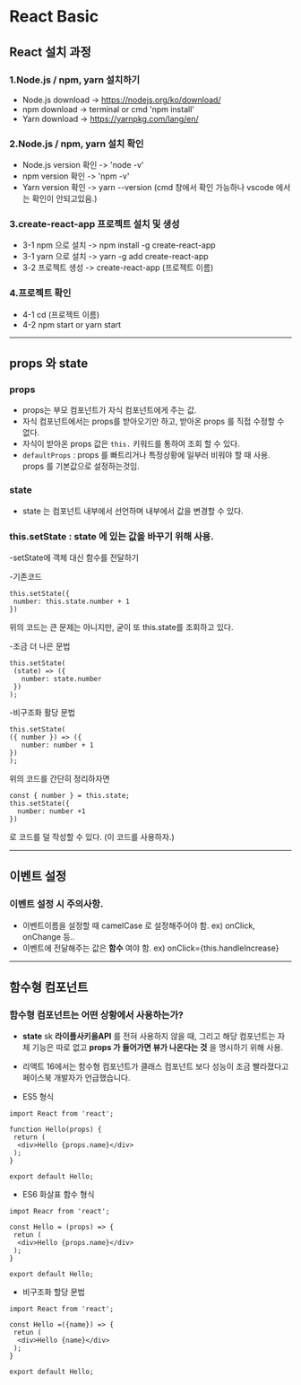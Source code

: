 # React Basic

## React 설치 과정

### 1.Node.js / npm, yarn 설치하기
 - Node.js download -> https://nodejs.org/ko/download/
 - npm download -> terminal or cmd 'npm install'
 - Yarn download -> https://yarnpkg.com/lang/en/

### 2.Node.js / npm, yarn 설치 확인
 - Node.js version 확인 -> 'node -v'
 - npm version 확인 -> 'npm -v'
- Yarn version 확인 -> yarn --version (cmd 창에서 확인 가능하나 vscode 에서는 확인이 안되고있음.)

### 3.create-react-app 프로젝트 설치 및 생성
- 3-1 npm 으로 설치 -> npm install -g create-react-app
- 3-1 yarn 으로 설치 -> yarn -g add create-react-app
- 3-2 프로젝트 생성 -> create-react-app (프로젝트 이름)

### 4.프로젝트 확인
- 4-1 cd (프로젝트 이름)
- 4-2 npm start or yarn start

----------------------------------------------------------------------------------------------------------------------------------------

## props 와 state

### props
 - props는 부모 컴포넌트가 자식 컴포넌트에게 주는 값.
 - 자식 컴포넌트에서는 props를 받아오기만 하고, 받아온 props 를 직접 수정할 수 없다.
 - 자식이 받아온 props 값은 ``` this. ``` 키워드를 통하여 조회 할 수 있다.
 - ``` defaultProps ``` : props 를 빠트리거나 특정상황에 일부러 비워야 할 때 사용. props 를 기본값으로 설정하는것임.
 
### state
 - state 는 컴포넌트 내부에서 선언하며 내부에서 값을 변경할 수 있다.
 
 ### this.setState  : state 에 있는 값을 바꾸기 위해 사용.
 -setState에 객체 대신 함수를 전달하기

 -기존코드
 ``` 
this.setState({
  number: this.state.number + 1
})
  ```
 위의 코드는 큰 문제는 아니지만, 굳이 또 this.state를 조회하고 있다.

 -조금 더 나은 문법
 ``` 
 this.setState(
  (state) => ({
    number: state.number
  })
);
 ```
 
 -비구조화 활당 문법
 ```
this.setState(
 ({ number }) => ({
    number: number + 1  
 })
);
```
위의 코드를 간단히 정리하자면
```
const { number } = this.state;
this.setState({
  number: number +1
})
```
로 코드를 덜 작성할 수 있다. (이 코드를 사용하자.)

----------------------------------------------------------------------------------------------------------------------------------------

## 이벤트 설정

### 이벤트 설정 시 주의사항.
 - 이벤트이름을 설정할 때 camelCase 로 설정해주어야 함. ex) onClick, onChange 등..
 - 이벤트에 전달해주는 값은 **함수** 여야 함. ex) onClick={this.handleIncrease}


----------------------------------------------------------------------------------------------------------------------------------------

## 함수형 컴포넌트

### 함수형 컴포넌트는 어떤 상황에서 사용하는가?

- **state** sk **라이플사키을API** 를 전혀 사용하지 않을 때, 그리고 해당 컴포넌트는 자체 기능은 따로 없고 **props 가 들어가면 뷰가 나온다는 것** 을 명시하기 위해 사용.

- 리액트 16에서는 함수형 컴포넌트가 클래스 컴포넌트 보다 성능이 조금 빨라졌다고 페이스북 개발자가 언급했습니다.

- ES5 형식
```
import React from 'react';

function Hello(props) {
 return (
  <div>Hello {props.name}</div>
 );
}

export default Hello;
```

- ES6 화살표 함수 형식
```
impot Reacr from 'react';

const Hello = (props) => {
 retun (
  <div>Hello {props.name}</div>
 );
}

export default Hello;
```

- 비구조화 할당 문법
```
import React from 'react';

const Hello =({name}) => {
 retun (
  <div>Hello {name}</div>
 );
}

export default Hello;

